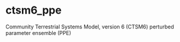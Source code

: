 # ctsm6_ppe
Community Terrestrial Systems Model, version 6 (CTSM6) perturbed parameter ensemble (PPE)
